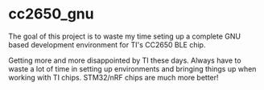 # cc2650_gnu

The goal of this project is to waste my time seting up a complete GNU based development environment for TI's CC2650 BLE chip.

Getting more and more disappointed by TI these days. Always have to waste a lot of time in setting up environments and bringing things up when working with TI chips. STM32/nRF chips are much more better!
